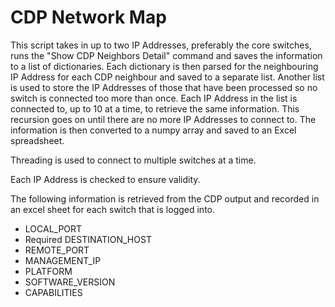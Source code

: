 # CDP Network Map

This script takes in up to two IP Addresses, preferably the core switches, runs the "Show CDP Neighbors Detail"
command and saves the information to a list of dictionaries. Each dictionary is then parsed for the neighbouring
IP Address for each CDP neighbour and saved to a separate list. Another list is used to store the IP Addresses
of those that have been processed so no switch is connected too more than once. Each IP Address in the list
is connected to, up to 10 at a time, to retrieve the same information. This recursion goes on until there are no
more IP Addresses to connect to. The information is then converted to a numpy array and saved to an Excel spreadsheet.

Threading is used to connect to multiple switches at a time.

Each IP Address is checked to ensure validity.

The following information is retrieved from the CDP output and recorded in an excel sheet for each switch that is logged into.
 - LOCAL_PORT
 - Required DESTINATION_HOST
 - REMOTE_PORT
 - MANAGEMENT_IP
 - PLATFORM
 - SOFTWARE_VERSION
 - CAPABILITIES
